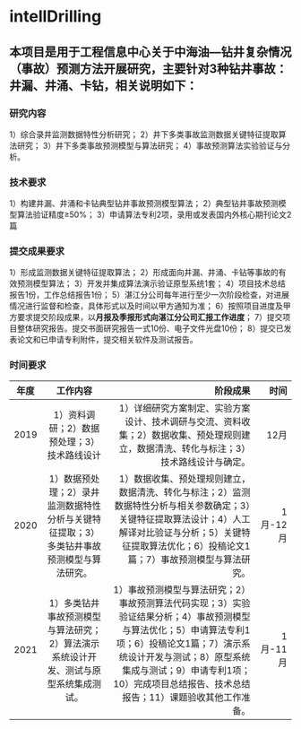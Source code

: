 # intellDrilling
## 本项目是用于工程信息中心关于中海油—钻井复杂情况（事故）预测方法开展研究，主要针对3种钻井事故：井漏、井涌、卡钻，相关说明如下：
### 研究内容
1）综合录井监测数据特性分析研究；
2）井下多类事故监测数据关键特征提取算法研究；
3）井下多类事故预测模型与算法研究；
4）事故预测算法实验验证与分析。

### 技术要求
1）构建井漏、井涌和卡钻典型钻井事故预测模型算法；
2）典型钻井事故预测模型算法验证精度≥50%；
3）申请算法专利2项，录用或发表国内外核心期刊论文2篇

### 提交成果要求
1）形成监测数据关键特征提取算法；
2）形成面向井漏、井涌、卡钻等事故的有效预测模型算法；
3）开发并集成算法演示验证原型系统1套；
4）项目技术总结报告1份，工作总结报告1份；
5）湛江分公司每年进行至少一次阶段检查，对进展情况进行监督和检查，具体形式以及时间以甲方通知为准；
6）按照项目进度及甲方要求提交阶段成果，以**月报及季报形式向湛江分公司汇报工作进度**；
7）提交项目整体研究报告。提交书面研究报告一式10份、电子文件光盘10份；
8）提交已发表论文和已申请专利附件，提交相关软件及测试报告。

### 时间要求
年度|工作内容|阶段成果|时间
---|:---:|---:|---:
2019|1）资料调研；2）数据预处理；3）技术路线设计|1）详细研究方案制定、实验方案设计、技术调研与交流、资料收集；2）数据收集、预处理规则建立，数据清洗、转化与标注；3）技术路线设计与确定。|12月
2020|1）数据预处理；2）录井监测数据特性分析与关键特征提取；3）多类钻井事故预测模型与算法研究。|1）数据收集、预处理规则建立，数据清洗、转化与标注；2）监测数据特性分析与相关参数确定；3）关键特征提取算法设计；4）人工解译对比验证与分析；5）关键特征提取算法优化；6）投稿论文1篇；7）事故预测模型与算法研究。 |1月-12月
2021|1）多类钻井事故预测模型与算法研究；2）算法演示系统设计开发、测试与原型系统集成测试。|1）事故预测模型与算法研究；2）事故预测算法代码实现；3）实验验证结果分析；4）事故预测模型与算法优化；5）申请算法专利1项；6）投稿论文1篇；7）演示系统设计开发与测试；8）原型系统集成与测试；9）申请专利1项；10）完成项目总结报告、技术总结报告；11）课题验收其他工作准备。|1月-11月





